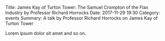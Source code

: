 Title: James Kay of Turton Tower: The Samuel Crompton of the Flax Industry by Professor Richard Horrocks
Date: 2017-11-29 19:30
Category: events
Summary: A talk by Professor Richard Horrocks on James Kay of Turton Tower

Lorem ipsum dolor sit amet and so on.

